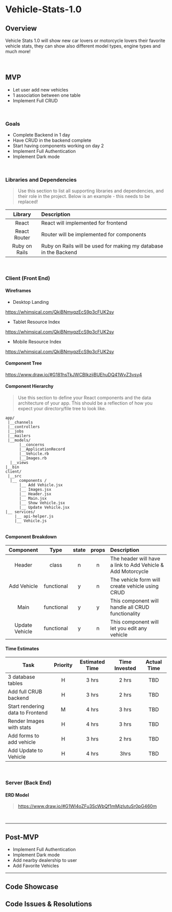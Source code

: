 # Vehicle-Stats-1.0
## Overview

Vehicle Stats 1.0 will show new car lovers or motorcycle lovers their favorite vehicle stats, they can show also different model types, engine types and much more! 


<br>

## MVP

- Let user add new vehicles 
- 1 association between one table
- Implement Full CRUD  

<br>

### Goals

- Complete Backend in 1 day
- Have CRUD in the backend complete
- Start having components working on day 2
- Implement Full Authentication
- Implement Dark mode

<br>

### Libraries and Dependencies

> Use this section to list all supporting libraries and dependencies, and their role in the project. Below is an example - this needs to be replaced!

|     Library      | Description                                |
| :--------------: | :----------------------------------------- |
|      React       |    React will implemented for frontend     |
|   React Router   |  Router will be implemented for components |
| Ruby  on Rails   | Ruby on Rails will be used for making my database in the Backend|

<br>

### Client (Front End)

#### Wireframes

- Desktop Landing

https://whimsical.com/QkiBNmyqzEcS9p3cFUK2sy

- Tablet Resource Index

https://whimsical.com/QkiBNmyqzEcS9p3cFUK2sy

- Mobile Resource Index

https://whimsical.com/QkiBNmyqzEcS9p3cFUK2sy

#### Component Tree

https://www.draw.io/#G181hsTkJWCBIkzijBUEhuDQ41WvZ3vsy4

#### Component Hierarchy

> Use this section to define your React components and the data architecture of your app. This should be a reflection of how you expect your directory/file tree to look like. 

``` structure
app/
 |__channels
 |__controllers
 |__jobs
 |__mailers
 |__models/
      |__concerns
      |__ApplicationRecord
      |__Vehicle.rb
      |__Images.rb
  |__views
|__bin
client/
 |__src
  |__ components /
      |__ Add Vehicle.jsx
      |__ Images.jsx
      |__ Header.jsx
      |__ Main.jsx
      |__ Show Vehicle.jsx
      |__ Update Vehicle.jsx
|__ services/
    |__ api-helper.js
    |__ Vehicle.js
      

```

#### Component Breakdown

|  Component   |    Type    | state | props | Description                                                      |
| :----------: | :--------: | :---: | :---: | :--------------------------------------------------------------- |
|    Header    |   class    |   n   |   n   | The header will have a link to Add Vehicle & Add Motorcycle      |
|  Add Vehicle | functional |   y   |   n   | The vehicle form will create vehicle using CRUD                  |
|     Main     | functional |   y   |   y   | This component will handle all CRUD functionality                |
|Update Vehicle| functional |   y   |   n   | This component will let you edit any vehicle                     |

#### Time Estimates

| Task                | Priority | Estimated Time | Time Invested | Actual Time |
| ------------------- | :------: | :------------: | :-----------: | :---------: |
| 3 database tables   |    H     |     3 hrs      |     2 hrs     |     TBD     |
|Add full CRUB backend|    H     |     3 hrs      |     2 hrs     |     TBD     |
|Start rendering data to Frontend |    M     |     4 hrs      |     3 hrs     |     TBD     |
|Render Images with stats|    H     |     4 hrs      |     3 hrs     |     TBD     |
|Add forms to add vehicle|    H     |     3 hrs      |     2 hrs     |     TBD     |
|Add Update to Vehicle|    H     |     4 hrs      |     3hrs     |     TBD     |


<br>

### Server (Back End)

#### ERD Model

> https://www.draw.io/#G1Wl4oZFu3ScWbQf1mMjzIutuSr0pG460m

<br>

***

## Post-MVP

- Implement Full Authentication
- Implement Dark mode
- Add nearby dealership to user
- Add Favorite Vehicles

***

## Code Showcase

> 

## Code Issues & Resolutions

> 
